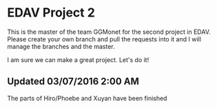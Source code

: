 # EDAV Project 2

This is the master of the team GGMonet for the second project in EDAV. Please create your own branch and pull the requests into it and I will manage the branches and the master.

I am sure we can make a great project. Let's do it!


## Updated 03/07/2016 2:00 AM
The parts of Hiro/Phoebe and Xuyan have been finished
